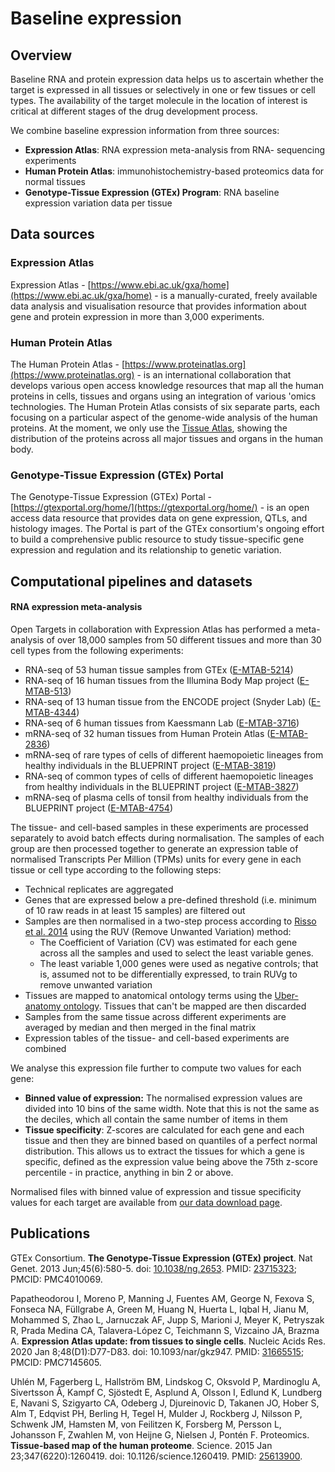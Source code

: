 # Baseline expression

## Overview

Baseline RNA and protein expression data helps us to ascertain whether the target is expressed in all tissues or selectively in one or few tissues or cell types. The availability of the target molecule in the location of interest is critical at different stages of the drug development process.

We combine baseline expression information from three sources:

* **Expression Atlas**: RNA expression meta-analysis from RNA- sequencing experiments
* **Human Protein Atlas**: immunohistochemistry-based proteomics data for normal tissues
* **Genotype-Tissue Expression (GTEx) Program**: RNA baseline expression variation data per tissue

## Data sources

### Expression Atlas

Expression Atlas - [https://www.ebi.ac.uk/gxa/home](https://www.ebi.ac.uk/gxa/home) - is a manually-curated, freely available data analysis and visualisation resource that provides information about gene and protein expression in more than 3,000 experiments.

### Human Protein Atlas

The Human Protein Atlas - [https://www.proteinatlas.org](https://www.proteinatlas.org) - is an international collaboration that develops various open access knowledge resources that map all the human proteins in cells, tissues and organs using an integration of various 'omics technologies. The Human Protein Atlas consists of six separate parts, each focusing on a particular aspect of the genome-wide analysis of the human proteins. At the moment, we only use the [Tissue Atlas](https://www.proteinatlas.org/humanproteome/tissue), showing the distribution of the proteins across all major tissues and organs in the human body.

### Genotype-Tissue Expression (GTEx) Portal

The Genotype-Tissue Expression (GTEx) Portal - [https://gtexportal.org/home/](https://gtexportal.org/home/) - is an open access data resource that provides data on gene expression, QTLs, and histology images. The Portal is part of the GTEx consortium's ongoing effort to build a comprehensive public resource to study tissue-specific gene expression and regulation and its relationship to genetic variation.

## Computational pipelines and datasets

#### RNA expression meta-analysis

Open Targets in collaboration with Expression Atlas has performed a meta-analysis of over 18,000 samples from 50 different tissues and more than 30 cell types from the following experiments:

* RNA-seq of 53 human tissue samples from GTEx ([E-MTAB-5214](https://www.ebi.ac.uk/gxa/experiments/E-MTAB-5214/Results))
* RNA-seq of 16 human tissues from the Illumina Body Map project ([E-MTAB-513](https://www.ebi.ac.uk/gxa/experiments/E-MTAB-513/Results))
* RNA-seq of 13 human tissue from the ENCODE project (Snyder Lab) ([E-MTAB-4344](https://www.ebi.ac.uk/gxa/experiments/E-MTAB-4344/Results))
* RNA-seq of 6 human tissues from Kaessmann Lab ([E-MTAB-3716](https://www.ebi.ac.uk/gxa/experiments/E-MTAB-3716/Results))
* mRNA-seq of 32 human tissues from Human Protein Atlas ([E-MTAB-2836](https://www.ebi.ac.uk/gxa/experiments/E-MTAB-2836/Results))
* mRNA-seq of rare types of cells of different haemopoietic lineages from healthy individuals in the BLUEPRINT project ([E-MTAB-3819](https://www.ebi.ac.uk/gxa/experiments/E-MTAB-3819/Results))
* RNA-seq of common types of cells of different haemopoietic lineages from healthy individuals in the BLUEPRINT project ([E-MTAB-3827](https://www.ebi.ac.uk/gxa/experiments/E-MTAB-3827/Results))
* mRNA-seq of plasma cells of tonsil from healthy individuals from the BLUEPRINT project ([E-MTAB-4754](https://www.ebi.ac.uk/gxa/experiments/E-MTAB-4754/Results))

The tissue- and cell-based samples in these experiments are processed separately to avoid batch effects during normalisation. The samples of each group are then processed together to generate an expression table of normalised Transcripts Per Million (TPMs) units for every gene in each tissue or cell type according to the following steps:

* Technical replicates are aggregated
* Genes that are expressed below a pre-defined threshold (i.e. minimum of 10 raw reads in at least 15 samples) are filtered out
* Samples are then normalised in a two-step process according to [Risso et al. 2014](https://europepmc.org/article/MED/25150836) using the RUV (Remove Unwanted Variation) method:
  * The Coefficient of Variation (CV) was estimated for each gene across all the samples and used to select the least variable genes.
  * The least variable 1,000 genes were used as negative controls; that is, assumed not to be differentially expressed, to train RUVg to remove unwanted variation
* Tissues are mapped to anatomical ontology terms using the [Uber-anatomy ontology](https://www.ebi.ac.uk/ols/ontologies/uberon). Tissues that can't be mapped are then discarded
* Samples from the same tissue across different experiments are averaged by median and then merged in the final matrix
* Expression tables of the tissue- and cell-based experiments are combined

We analyse this expression file further to compute two values for each gene:

* **Binned value of expression:** The normalised expression values are divided into 10 bins of the same width. Note that this is not the same as the deciles, which all contain the same number of items in them
* **Tissue specificity**: Z-scores are calculated for each gene and each tissue and then they are binned based on quantiles of a perfect normal distribution. This allows us to extract the tissues for which a gene is specific, defined as the expression value being above the 75th z-score percentile - in practice, anything in bin 2 or above.

Normalised files with binned value of expression and tissue specificity values for each target are available from [our data download page](https://platform.opentargets.org/downloads).

## Publications

GTEx Consortium. **The Genotype-Tissue Expression (GTEx) project**. Nat Genet. 2013 Jun;45(6):580-5. doi: [10.1038/ng.2653](https://doi.org/10.1038/ng.2653). PMID: [23715323](https://pubmed.ncbi.nlm.nih.gov/23715323/); PMCID: PMC4010069.

Papatheodorou I, Moreno P, Manning J, Fuentes AM, George N, Fexova S, Fonseca NA, Füllgrabe A, Green M, Huang N, Huerta L, Iqbal H, Jianu M, Mohammed S, Zhao L, Jarnuczak AF, Jupp S, Marioni J, Meyer K, Petryszak R, Prada Medina CA, Talavera-López C, Teichmann S, Vizcaino JA, Brazma A. **Expression Atlas update: from tissues to single cells**. Nucleic Acids Res. 2020 Jan 8;48(D1):D77-D83. doi: 10.1093/nar/gkz947. PMID: [31665515](https://pubmed.ncbi.nlm.nih.gov/31665515/); PMCID: PMC7145605.

Uhlén M, Fagerberg L, Hallström BM, Lindskog C, Oksvold P, Mardinoglu A, Sivertsson Å, Kampf C, Sjöstedt E, Asplund A, Olsson I, Edlund K, Lundberg E, Navani S, Szigyarto CA, Odeberg J, Djureinovic D, Takanen JO, Hober S, Alm T, Edqvist PH, Berling H, Tegel H, Mulder J, Rockberg J, Nilsson P, Schwenk JM, Hamsten M, von Feilitzen K, Forsberg M, Persson L, Johansson F, Zwahlen M, von Heijne G, Nielsen J, Pontén F. Proteomics. **Tissue-based map of the human proteome**. Science. 2015 Jan 23;347(6220):1260419. doi: 10.1126/science.1260419. PMID: [25613900](https://pubmed.ncbi.nlm.nih.gov/25613900/).
